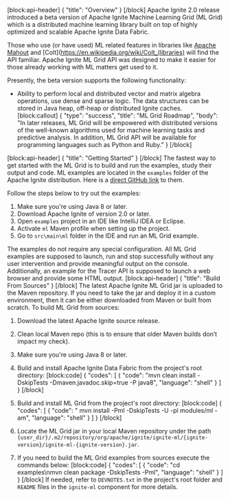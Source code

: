 [block:api-header]
{
  "title": "Overview"
}
[/block]
Apache Ignite 2.0 release introduced a beta version of Apache Ignite Machine Learning Grid (ML Grid) which is a distributed machine learning library built on top of highly optimized and scalable Apache Ignite Data Fabric.

Those who use (or have used) ML related features in libraries like [Apache Mahout](http://mahout.apache.org) and [Colt](https://en.wikipedia.org/wiki/Colt_(libraries) will find the API familiar. Apache Ignite ML Grid API was designed to make it easier for those already working with ML matters get used to it.

Presently, the beta version supports the following functionality:
*  Ability to perform local and distributed vector and matrix algebra operations, use dense and sparse logic. The data structures can be stored in Java heap, off-heap or distributed Ignite caches.
[block:callout]
{
  "type": "success",
  "title": "ML Grid Roadmap",
  "body": "In later releases, ML Grid will be empowered with distributed versions of the well-known algorithms used for machine learning tasks and predictive analysis. In addition, ML Grid API will be available for programming languages such as Python and Ruby."
}
[/block]

[block:api-header]
{
  "title": "Getting Started"
}
[/block]
The fastest way to get started with the ML Grid is to build and run the examples, study their output and code. ML examples are located in the `examples` folder of the Apache Ignite distribution. Here is a [direct GitHub link](https://github.com/apache/ignite/tree/master/examples/src/main/ml/org/apache/ignite/examples/ml/math) to them.

Follow the steps below to try out the examples:
1. Make sure you're using Java 8 or later. 
2. Download Apache Ignite of version 2.0 or later.
3. Open `examples` project in an IDE like IntelliJ IDEA or Eclipse.
4. Activate `ml` Maven profile when setting up the project.
5. Go to `src\main\ml` folder in the IDE and run an ML Grid example.
 
The examples do not require any special configuration. All ML Grid examples are supposed to launch, run and stop successfully without any user intervention and provide meaningful output on the console. Additionally, an example for the Tracer API is supposed to launch a web browser and provide some HTML output.
[block:api-header]
{
  "title": "Build From Sources"
}
[/block]
The latest Apache Ignite ML Grid jar is uploaded to the Maven repository. If you need to take the jar and deploy it in a custom environment, then it can be either downloaded from Maven or built from scratch. To build ML Grid from sources:
1. Download the latest Apache Ignite source release.
2. Clean local Maven repo (this is to ensure that older Maven builds don’t impact my check).
3. Make sure you're using Java 8 or later. 
4. Build and install Apache Ignite Data Fabric from the project's root directory:
[block:code]
{
  "codes": [
    {
      "code": "mvn clean install -DskipTests -Dmaven.javadoc.skip=true -P java8",
      "language": "shell"
    }
  ]
}
[/block]
5. Build and install ML Grid from the project's root directory:
[block:code]
{
  "codes": [
    {
      "code": "  mvn install -Pml -DskipTests -U -pl modules/ml -am",
      "language": "shell"
    }
  ]
}
[/block]
6. Locate the ML Grid jar in your local Maven repository under the path `{user_dir}/.m2/repository/org/apache/ignite/ignite-ml/{ignite-version}/ignite-ml-{ignite-version}.jar`.

8. If you need to build the ML Grid examples from sources execute the commands below:
[block:code]
{
  "codes": [
    {
      "code": "cd examples\nmvn clean package -DskipTests -Pml",
      "language": "shell"
    }
  ]
}
[/block]
If needed, refer to `DEVNOTES.txt` in the project's root folder and `README` files in the `ignite-ml` component for more details.
